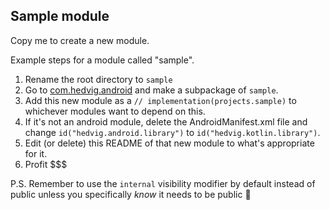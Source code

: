 ## Sample module

Copy me to create a new module.

Example steps for a module called "sample".

1. Rename the root directory to `sample`
2. Go to [com.hedvig.android](src/main/kotlin/com/hedvig/android) and make a subpackage of `sample`.
3. Add this new module as a `// implementation(projects.sample)` to whichever modules want to depend on this.
4. If it's not an android module, delete the AndroidManifest.xml file and change `id("hedvig.android.library")` to `id("hedvig.kotlin.library")`.
5. Edit (or delete) this README of that new module to what's appropriate for it.
6. Profit $$$

P.S. Remember to use the `internal` visibility modifier by default instead of public unless you specifically *know* it needs to be public 🙈
